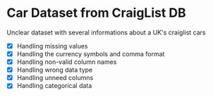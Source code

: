 # Car Dataset from CraigList DB
Unclear dataset with several informations about a UK's craiglist cars
  - [x] Handling missing values
  - [x] Handling the currency symbols and comma format
  - [x] Handling non-valid column names
  - [x] Handling wrong data type 
  - [x] Handling unneed columns
  - [x] Handling categorical data
